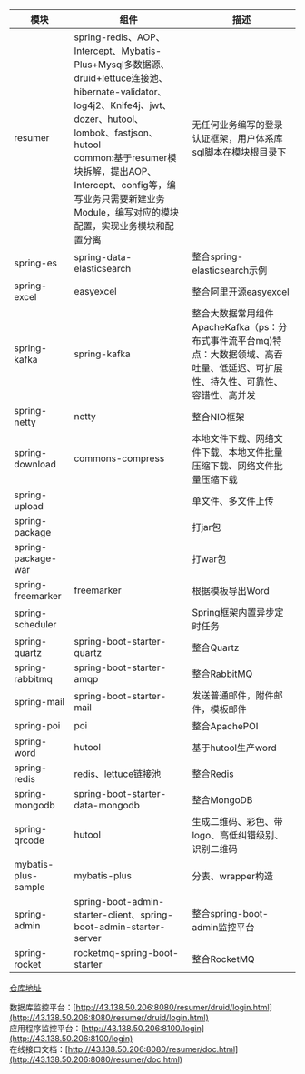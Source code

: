 | 模块                  | 组件                                                                                                                                                                                                                                     | 描述                                                                        |
|---------------------|----------------------------------------------------------------------------------------------------------------------------------------------------------------------------------------------------------------------------------------|---------------------------------------------------------------------------|
| resumer             | spring-redis、AOP、Intercept、Mybatis-Plus+Mysql多数据源、druid+lettuce连接池、hibernate-validator、log4j2、Knife4j、jwt、dozer、hutool、lombok、fastjson、hutool<br/>common:基于resumer模块拆解，提出AOP、Intercept、config等，编写业务只需要新建业务Module，编写对应的模块配置，实现业务模块和配置分离 | 无任何业务编写的登录认证框架，用户体系库sql脚本在模块根目录下                                          |
| spring-es           | spring-data-elasticsearch                                                                                                                                                                                                              | 整合spring-elasticsearch示例                                                  |
| spring-excel        | easyexcel                                                                                                                                                                                                                              | 整合阿里开源easyexcel                                                           |
| spring-kafka        | spring-kafka                                                                                                                                                                                                                           | 整合大数据常用组件ApacheKafka（ps：分布式事件流平台mq)特点：大数据领域、高吞吐量、低延迟、可扩展性、持久性、可靠性、容错性、高并发 |
| spring-netty        | netty                                                                                                                                                                                                                                  | 整合NIO框架                                                                   |
| spring-download     | commons-compress                                                                                                                                                                                                                       | 本地文件下载、网络文件下载、本地文件批量压缩下载、网络文件批量压缩下载                                       |
| spring-upload       |                                                                                                                                                                                                                                        | 单文件、多文件上传                                                                 |
| spring-package      |                                                                                                                                                                                                                                        | 打jar包                                                                     |
| spring-package-war  |                                                                                                                                                                                                                                        | 打war包                                                                     |
| spring-freemarker   | freemarker                                                                                                                                                                                                                             | 根据模板导出Word                                                                |
| spring-scheduler    |                                                                                                                                                                                                                                        | Spring框架内置异步定时任务                                                          |
| spring-quartz       | spring-boot-starter-quartz                                                                                                                                                                                                             | 整合Quartz                                                                  |
| spring-rabbitmq     | spring-boot-starter-amqp                                                                                                                                                                                                               | 整合RabbitMQ                                                                |
| spring-mail         | spring-boot-starter-mail                                                                                                                                                                                                               | 发送普通邮件，附件邮件，模板邮件                                                          |
| spring-poi          | poi                                                                                                                                                                                                                                    | 整合ApachePOI                                                               |
| spring-word         | hutool                                                                                                                                                                                                                                 | 基于hutool生产word                                                            |
| spring-redis        | redis、lettuce链接池                                                                                                                                                                                                                       | 整合Redis                                                                   |
| spring-mongodb      | spring-boot-starter-data-mongodb                                                                                                                                                                                                       | 整合MongoDB                                                                 |
| spring-qrcode       | hutool                                                                                                                                                                                                                                 | 生成二维码、彩色、带logo、高低纠错级别、识别二维码                                               |
| mybatis-plus-sample | mybatis-plus                                                                                                                                                                                                                           | 分表、wrapper构造                                                              |
| spring-admin        | spring-boot-admin-starter-client、spring-boot-admin-starter-server                                                                                                                                                                      | 整合spring-boot-admin监控平台                                                   |
| spring-rocket       | rocketmq-spring-boot-starter                                                                                                                                                                                                           | 整合RocketMQ                                                                |

[仓库地址](https://gitee.com/creyanghang/resumer/tree/master)

数据库监控平台：[http://43.138.50.206:8080/resumer/druid/login.html](http://43.138.50.206:8080/resumer/druid/login.html)<br/>
应用程序监控平台：[http://43.138.50.206:8100/login](http://43.138.50.206:8100/login)<br/>
在线接口文档：[http://43.138.50.206:8080/resumer/doc.html](http://43.138.50.206:8080/resumer/doc.html)<br/>
